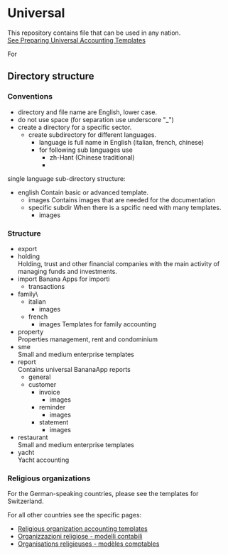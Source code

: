 # Universal 

This repository contains file that can be used in any nation.  
[See Preparing Universal Accounting Templates](https://www.banana.ch/area/en/node/11019)

For 
## Directory structure

### Conventions
* directory and file name are English, lower case.
* do not use space (for separation use underscore "_")
* create a directory for a specific sector. 
  * create subdirectory for different languages. 
    * language is full name in English (italian, french, chinese) 
    * for following sub languages use
      * zh-Hant (Chinese traditional)
      * 
    
single language sub-directory structure: 

* english
  Contain basic or advanced template.
  * images
    Contains images that are needed for the documentation
  * specific subdir
    When there is a spcific need with many  templates.
    * images


### Structure
* export
* holding\
  Holding, trust and other financial companies with the main activity of managing funds and investments.
* import
  Banana Apps for importi
  * transactions
* family\
  * italian
    * images
  * french
    * images
  Templates for family accounting
* property\
  Properties management, rent and condominium
* sme\
  Small and medium enterprise templates
* report\
  Contains universal BananaApp reports 
  * general
  * customer
    * invoice
      * images
	* reminder
		* images
	* statement
		* images
* restaurant\
  Small and medium enterprise templates
* yacht\
  Yacht accounting 



### Religious organizations 

For the German-speaking countries, please see the templates for Switzerland.

For all other countries see the specific pages: 
* [Religious organization accounting templates](https://www.banana.ch/area/en/node/11101)
* [Organizzazioni religiose - modelli contabili](https://www.banana.ch/area/it/node/11098)
* [Organisations religieuses - modèles comptables](https://www.banana.ch/area/fr/node/11213)

